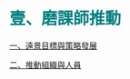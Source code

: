 # <font color=#007F80 face=微軟正黑體>壹、磨課師推動</font>

<a href="1-1.md" target="_self" title="遠景目標與策略發展">一、遠景目標與策略發展</a>

<a href="1-2.md" target="_self" title="推動組織與人員">二、推動組織與人員</a>

